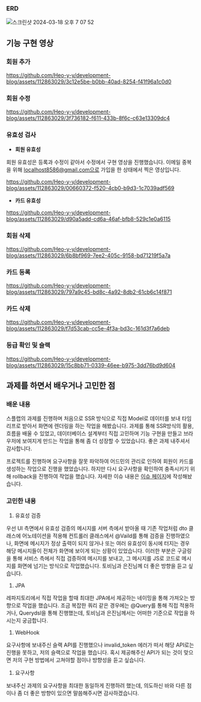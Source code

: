 ### ERD

![스크린샷 2024-03-18 오후 7 07 52](https://github.com/Heo-y-y/development-blog/assets/112863029/cd0b2660-63fd-43ea-861c-ce5e93aed94e)

## 기능 구현 영상

### 회원 추가

https://github.com/Heo-y-y/development-blog/assets/112863029/3c12e5be-b0bb-40ad-8254-f41f96a1c0d0

### 회원 수정

https://github.com/Heo-y-y/development-blog/assets/112863029/3f736182-f611-433b-8f6c-c63e13309dc4

### 유효성 검사

- **회원 유효성**

회원 유효성은 등록과 수정이 같아서 수정에서 구현 영상을 진행했습니다. 이메일 중복을 위해 localhost8586@gmail.com으로 가입을 한 상태에서 찍은 영상입니다.

https://github.com/Heo-y-y/development-blog/assets/112863029/00660372-f520-4cb0-b9d3-1c7039adf569

- **카드 유효성**

https://github.com/Heo-y-y/development-blog/assets/112863029/d90a5add-cd6a-46af-bfb8-529c1e0a6115

### 회원 삭제

https://github.com/Heo-y-y/development-blog/assets/112863029/6b8bf969-7ee2-405c-9158-bd71219f5a7a

### 카드 등록

https://github.com/Heo-y-y/development-blog/assets/112863029/797a9c45-bd8c-4a92-8db2-61cb6c14f871

### 카드 삭제

https://github.com/Heo-y-y/development-blog/assets/112863029/f7d53cab-cc5e-4f3a-bd3c-161d3f7a6deb

### 등급 확인 및 슬랙

https://github.com/Heo-y-y/development-blog/assets/112863029/15c8bb71-0339-46ee-b975-3dd76bd9d604

## 과제를 하면서 배우거나 고민한 점

### 배운 내용

스플랩의 과제를 진행하며 처음으로 SSR 방식으로 직접 Model로 데이터를 보내 타임리프로 받아서 화면에 렌더링을 하는 작업을 해봤습니다. 과제를 통해 SSR방식의 활용, 흐름을 배울 수 있었고, 데이터베이스 설계부터 직접 고민하며 기능 구현을 만들고 브라우저에 보여지게 만드는 작업을 통해 좀 더 성장할 수 있었습니다. 좋은 과제 내주셔서 감사합니다.

프로젝트를 진행하며 요구사항을 잘못 파악하여 어드민의 관리로 인하여 회원이 카드를 생성하는 작업으로 진행을 했었습니다. 하지만 다시 요구사항을 확인하여 충족시키기 위해 rollback을 진행하여 작업을 했습니다. 자세한 이슈 내용은 [이슈 페이지](https://github.com/Heo-y-y/game-membership/issues/17)에 작성해놨습니다. 

### **고민한 내용**

1. 유효성 검증

우선 UI 측면에서 유효성 검증의 메시지를 서버 측에서 받아올 때 기존 작업처럼  dto 클래스에 어노테이션을 적용해 컨트롤러 클래스에서 @Vaild를 통해 검증을 진행하였으나, 화면에 메시지가 정상 출력이 되지 않거나 또는 여러 유효성이 동시에 터지는 경우 해당 메시지들이 전체가 화면에 보이게 되는 상황이 있었습니다. 이러한 부분은 구글링을 통해 서비스 측에서 직접 검증하여 메시지를 보내고, 그 메시지를 JS로 코드로 메시지를 화면에 넘기는 방식으로 작업했습니다. 토비님과 은진님께 더 좋은 방향을 듣고 싶습니다.

1. JPA

레파지토리에서 직접 작업을 할때 최대한 JPA에서 제공하는 네이밍을 통해 가져오는 방향으로 작업을 했습니다. 조금 복잡한 쿼리 같은 경우에는 @Query를 통해 직접 적용하거나, Querydsl을 통해 진행했는데, 토비님과 은진님께서는 어떠한 기준으로 작업을 하시는지 궁금합니다.

1. WebHook

요구사항에 보내주신 슬랙 API를 진행했으나 invalid_token 에러가 떠서 해당 API로는 진행을 못하고, 저의 슬랙으로 작업을 했습니다. 혹시 제공해주신 API가 되는 것이 맞으면 저의 구현 방법에서 고쳐야할 점이나 방향성을 듣고 싶습니다.

1. 요구사항

보내주신 과제의 요구사항을 최대한 동일하게 진행하려 했는데, 의도하신 바와 다른 점이나 좀 더 좋은 방향이 있으면 말씀해주시면 감사하겠습니다.
